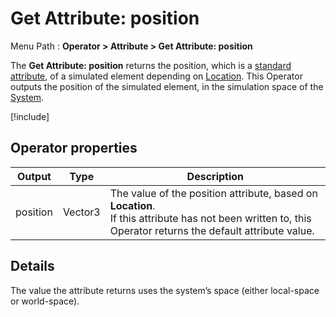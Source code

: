 # Get Attribute: position

Menu Path : **Operator > Attribute > Get Attribute: position**

The **Get Attribute: position** returns the position, which is a [standard attribute](Reference-Attributes.md), of a simulated element depending on [Location](Attributes.md#attribute-locations). This Operator outputs the position of the simulated element, in the simulation space of the [System](Systems.md).

[!include[](Snippets/Operator-GetAttributeOperatorSettings.md)]

## Operator properties

| **Output** | **Type** | **Description**                                              |
| ---------- | -------- | ------------------------------------------------------------ |
| position   | Vector3  | The value of the position attribute, based on **Location**.<br/>If this attribute has not been written to, this Operator returns the default attribute value. |

## Details

The value the attribute returns uses the system’s space (either local-space or world-space).